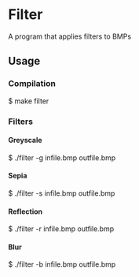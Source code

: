 # Filter
A program that applies filters to BMPs

## Usage

### Compilation
$ make filter

### Filters

#### Greyscale
$ ./filter -g infile.bmp outfile.bmp

#### Sepia
$ ./filter -s infile.bmp outfile.bmp

#### Reflection
$ ./filter -r infile.bmp outfile.bmp

#### Blur
$ ./filter -b infile.bmp outfile.bmp
